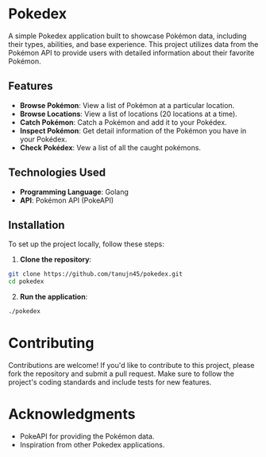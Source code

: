# Pokedex

A simple Pokedex application built to showcase Pokémon data, including their types, abilities, and base experience. This project utilizes data from the Pokémon API to provide users with detailed information about their favorite Pokémon.

## Features

- **Browse Pokémon**: View a list of Pokémon at a particular location.
- **Browse Locations**: View a list of locations (20 locations at a time).
- **Catch Pokémon**: Catch a Pokémon and add it to your Pokédex.
- **Inspect Pokémon**: Get detail information of the Pokémon you have in your Pokédex.
- **Check Pokédex**: Vew a list of all the caught pokémons.

## Technologies Used

- **Programming Language**: Golang
- **API**: Pokémon API (PokeAPI)

## Installation

To set up the project locally, follow these steps:

1. **Clone the repository**:

```bash
git clone https://github.com/tanujn45/pokedex.git
cd pokedex
```

2. **Run the application**:

```bash
./pokedex
```

# Contributing

Contributions are welcome! If you'd like to contribute to this project, please fork the repository and submit a pull request. Make sure to follow the project's coding standards and include tests for new features.

# Acknowledgments

- PokeAPI for providing the Pokémon data.
- Inspiration from other Pokedex applications.
